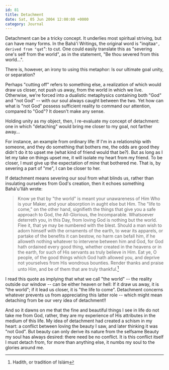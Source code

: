 ```yaml
---
id: 81
title: Detachment
date: Sat, 05 Jun 2004 12:00:00 +0000
category: Journal
---
```


Detachment can be a tricky concept.  It underlies most spiritual
striving, but can have many forms.  In the Bahá'í Writings, the original
word is "inqitaa`", derived from "qat`": to cut.  One could easily
translate this as "severing one's self from the world", as in the
statement, "Be thou severed from this world...".

There is, however, an irony to using this metaphor: Is our ultimate goal
unity, or separation?

Perhaps "cutting off" refers to something else, a realization of which
would draw us closer, not push us away, from the world in which we live.
Otherwise, we're forced into a dualistic metaphysics containing both
"God" and "not God" -- with our soul always caught between the two.  Yet
how can what is "not God" possess sufficient reality to command our
attention, compared to "God"?  It doesn't make any sense.

Holding unity as my object, then, I re-evaluate my concept of
detachment: one in which "detaching" would bring me closer to my goal,
not farther away...

For instance, an example from ordinary life: If I'm in a relationship
with someone, and they do something that bothers me, the odds are good
they didn't do it to upset me (what kind of friend would that be?).  But
as long as I let my take on things upset me, it will isolate my heart
from my friend.  To be closer, I must give up the expectation of mine
that bothered me.  That is, by severing a part of "me", I can be closer
to her.

If detachment means severing our soul from what blinds us, rather than
insulating ourselves from God's creation, then it echoes something
Bahá'u'lláh wrote:

> Know ye that by "the world" is meant your unawareness of Him Who is
> your Maker, and your absorption in aught else but Him.  The "life to
> come," on the other hand, signifieth the things that give you a safe
> approach to God, the All-Glorious, the Incomparable.  Whatsoever
> deterreth you, in this Day, from loving God is nothing but the world.
> Flee it, that ye may be numbered with the blest.  Should a man wish to
> adorn himself with the ornaments of the earth, to wear its apparels,
> or partake of the benefits it can bestow, no harm can befall him, if
> he alloweth nothing whatever to intervene between him and God, for God
> hath ordained every good thing, whether created in the heavens or in
> the earth, for such of His servants as truly believe in Him.  Eat ye,
> O people, of the good things which God hath allowed you, and deprive
> not yourselves from His wondrous bounties.  Render thanks and praise
> unto Him, and be of them that are truly thankful.[^1]

I read this quote as implying that what we call "the world" -- the
reality outside our window -- can be either heaven or hell: If it draw
us away, it is "the world"; if it lead us closer, it is "the life to
come".  Detachment concerns whatever prevents us from appreciating this
latter role -- which might mean detaching from be our very idea of
detachment!!

And so it dawns on me that the fine and beautiful things I see in life
do not take me from God, rather, they are my experience of His
attributes in the medium of this life.  My idea of detachment had
created a schism in my heart: a conflict between loving the beauty I
saw, and later thinking it was "not God".  But beauty can only derive
its nature from the selfsame Beauty my soul has always desired: there
need be no conflict.  It is this conflict itself I must detach from, for
more than anything else, it numbs my soul to the glories around me.

[^1]:  Hadith, or tradition of Islám


